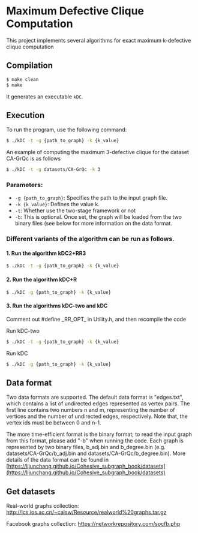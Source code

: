 # Maximum Defective Clique Computation

This project implements several algorithms for exact maximum k-defective clique computation

## Compilation

```sh
$ make clean
$ make
```
It generates an executable `kDC`.

## Execution

To run the program, use the following command:
```sh
$ ./kDC -t -g {path_to_graph} -k {k_value}
```

An example of computing the maximum 3-defective clique for the dataset CA-GrQc is as follows
```sh
$ ./kDC -t -g datasets/CA-GrQc -k 3
```

### Parameters:
-   `-g {path_to_graph}`: Specifies the path to the input graph file.
-   `-k {k_value}`: Defines the value k.
-   `-t`: Whether use the two-stage framework or not
-   `-b`: This is optional. Once set, the graph will be loaded from the two binary files (see below for more information on the data format.

### Different variants of the algorithm can be run as follows.

#### 1. Run the algorithm kDC2+RR3

```sh
$ ./kDC -t -g {path_to_graph} -k {k_value}
```

#### 2. Run the algorithm kDC+R

```sh
$ ./kDC -g {path_to_graph} -k {k_value}
```

#### 3. Run the algorithms kDC-two and kDC

Comment out #define \_RR\_OPT\_ in Utility.h, and then recompile the code

Run kDC-two
```sh
$ ./kDC -t -g {path_to_graph} -k {k_value}
```

Run kDC
```sh
$ ./kDC -g {path_to_graph} -k {k_value}
```

## Data format
Two data formats are supported. The default data format is "edges.txt", which contains a list of undirected edges represented as vertex pairs. The first line contains two numbers n and m, representing the number of vertices and the number of undirected edges, respectively. Note that, the vertex ids must be between 0 and n-1.

The more time-efficient format is the binary format; to read the input graph from this format, please add "-b" when running the code. Each graph is represented by two binary files, b_adj.bin and b_degree.bin (e.g. datasets/CA-GrQc/b_adj.bin and datasets/CA-GrQc/b_degree.bin). More details of the data format can be found in [https://lijunchang.github.io/Cohesive_subgraph_book/datasets](https://lijunchang.github.io/Cohesive_subgraph_book/datasets)

## Get datasets
Real-world graphs collection: http://lcs.ios.ac.cn/~caisw/Resource/realworld%20graphs.tar.gz

Facebook graphs collection: https://networkrepository.com/socfb.php
